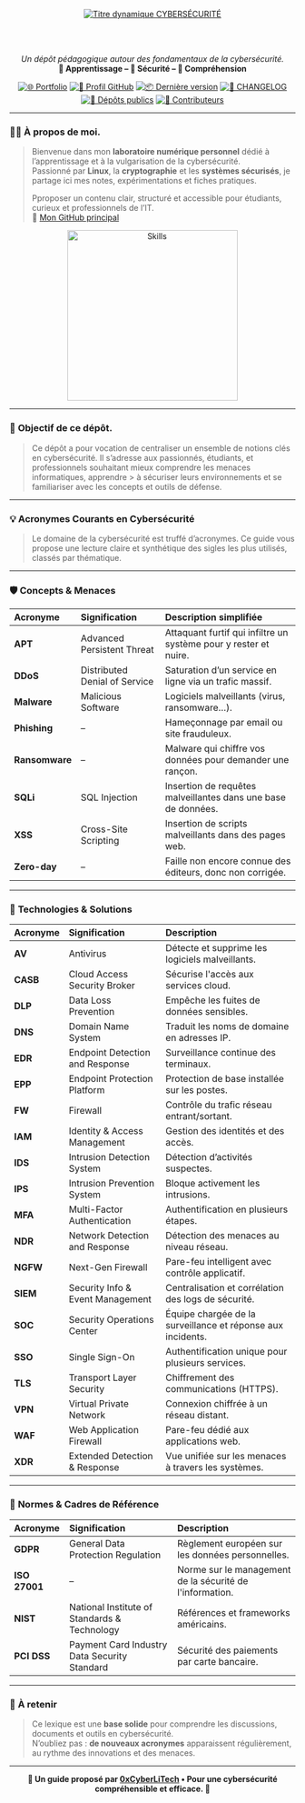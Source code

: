 <div align="center">

  <br></br>
  
  <a href="https://github.com/0xCyberLiTech">
    <img src="https://readme-typing-svg.herokuapp.com?font=JetBrains+Mono&size=50&duration=6000&pause=1000000000&color=FF0048&center=true&vCenter=true&width=1100&lines=%3ECYBERS%C3%89CURIT%C3%89_" alt="Titre dynamique CYBERSÉCURITÉ" />
  </a>
  
  <br></br>

  <p align="center">
    <em>Un dépôt pédagogique autour des fondamentaux de la cybersécurité.</em><br>
    <b>📘 Apprentissage – 🔐 Sécurité – 🧠 Compréhension</b>
  </p>

  [![🌐 Portfolio](https://img.shields.io/badge/Portfolio-0xCyberLiTech-181717?logo=github&style=flat-square)](https://0xcyberlitech.github.io/)
  [![🔗 Profil GitHub](https://img.shields.io/badge/Profil-GitHub-181717?logo=github&style=flat-square)](https://github.com/0xCyberLiTech)
  [![📦 Dernière version](https://img.shields.io/github/v/release/0xCyberLiTech/Cybersecurite?label=version&style=flat-square)](https://github.com/0xCyberLiTech/Cybersecurite/releases/latest)
  [![📄 CHANGELOG](https://img.shields.io/badge/📄%20Changelog-Cybersecurite-blue?style=flat-square)](https://github.com/0xCyberLiTech/Cybersecurite/blob/main/CHANGELOG.md)
  [![📂 Dépôts publics](https://img.shields.io/badge/Dépôts-publics-blue?style=flat-square)](https://github.com/0xCyberLiTech?tab=repositories)
  [![👥 Contributeurs](https://img.shields.io/badge/👥%20Contributeurs-cliquez%20ici-007ec6?style=flat-square)](https://github.com/0xCyberLiTech/Cybersecurite/graphs/contributors)

</div>

---

### 👨‍💻 **À propos de moi.**

> Bienvenue dans mon **laboratoire numérique personnel** dédié à l’apprentissage et à la vulgarisation de la cybersécurité.  
> Passionné par **Linux**, la **cryptographie** et les **systèmes sécurisés**, je partage ici mes notes, expérimentations et fiches pratiques.  
>  
> Pproposer un contenu clair, structuré et accessible pour étudiants, curieux et professionnels de l’IT.  
> 🔗 [Mon GitHub principal](https://github.com/0xCyberLiTech)

<p align="center">
  <a href="https://github.com/0xCyberLiTech" target="_blank" rel="noopener">
    <img src="https://skillicons.dev/icons?i=linux,debian,bash,docker,nginx,git,vim" alt="Skills" alt="Logo techno" width="300">
  </a>
</p>

---

### 🎯 **Objectif de ce dépôt.**

> Ce dépôt a pour vocation de centraliser un ensemble de notions clés en cybersécurité. Il s’adresse aux passionnés, étudiants, et professionnels souhaitant mieux comprendre les menaces informatiques, apprendre  > à sécuriser leurs environnements et se familiariser avec les concepts et outils de défense.

---

### 💡 **Acronymes Courants en Cybersécurité**

> Le domaine de la cybersécurité est truffé d’acronymes. Ce guide vous propose une lecture claire et synthétique des sigles les plus utilisés, classés par thématique.

---

### 🛡️ **Concepts & Menaces**

| Acronyme | Signification | Description simplifiée |
|:--|:--|:--|
| **APT** | Advanced Persistent Threat | Attaquant furtif qui infiltre un système pour y rester et nuire. |
| **DDoS** | Distributed Denial of Service | Saturation d’un service en ligne via un trafic massif. |
| **Malware** | Malicious Software | Logiciels malveillants (virus, ransomware…). |
| **Phishing** | – | Hameçonnage par email ou site frauduleux. |
| **Ransomware** | – | Malware qui chiffre vos données pour demander une rançon. |
| **SQLi** | SQL Injection | Insertion de requêtes malveillantes dans une base de données. |
| **XSS** | Cross-Site Scripting | Insertion de scripts malveillants dans des pages web. |
| **Zero-day** | – | Faille non encore connue des éditeurs, donc non corrigée. |

---

### 🧰 **Technologies & Solutions**

| Acronyme | Signification | Description |
|:--|:--|:--|
| **AV** | Antivirus | Détecte et supprime les logiciels malveillants. |
| **CASB** | Cloud Access Security Broker | Sécurise l'accès aux services cloud. |
| **DLP** | Data Loss Prevention | Empêche les fuites de données sensibles. |
| **DNS** | Domain Name System | Traduit les noms de domaine en adresses IP. |
| **EDR** | Endpoint Detection and Response | Surveillance continue des terminaux. |
| **EPP** | Endpoint Protection Platform | Protection de base installée sur les postes. |
| **FW** | Firewall | Contrôle du trafic réseau entrant/sortant. |
| **IAM** | Identity & Access Management | Gestion des identités et des accès. |
| **IDS** | Intrusion Detection System | Détection d’activités suspectes. |
| **IPS** | Intrusion Prevention System | Bloque activement les intrusions. |
| **MFA** | Multi-Factor Authentication | Authentification en plusieurs étapes. |
| **NDR** | Network Detection and Response | Détection des menaces au niveau réseau. |
| **NGFW** | Next-Gen Firewall | Pare-feu intelligent avec contrôle applicatif. |
| **SIEM** | Security Info & Event Management | Centralisation et corrélation des logs de sécurité. |
| **SOC** | Security Operations Center | Équipe chargée de la surveillance et réponse aux incidents. |
| **SSO** | Single Sign-On | Authentification unique pour plusieurs services. |
| **TLS** | Transport Layer Security | Chiffrement des communications (HTTPS). |
| **VPN** | Virtual Private Network | Connexion chiffrée à un réseau distant. |
| **WAF** | Web Application Firewall | Pare-feu dédié aux applications web. |
| **XDR** | Extended Detection & Response | Vue unifiée sur les menaces à travers les systèmes. |

---

### 📜 **Normes & Cadres de Référence**

| Acronyme | Signification | Description |
|:--|:--|:--|
| **GDPR** | General Data Protection Regulation | Règlement européen sur les données personnelles. |
| **ISO 27001** | – | Norme sur le management de la sécurité de l'information. |
| **NIST** | National Institute of Standards & Technology | Références et frameworks américains. |
| **PCI DSS** | Payment Card Industry Data Security Standard | Sécurité des paiements par carte bancaire. |

---

### 📎 **À retenir**

> Ce lexique est une **base solide** pour comprendre les discussions, documents et outils en cybersécurité.  
> N’oubliez pas : **de nouveaux acronymes** apparaissent régulièrement, au rythme des innovations et des menaces.

---

<p align="center">
  <b>🔐 Un guide proposé par <a href="https://github.com/0xCyberLiTech">0xCyberLiTech</a> • Pour une cybersécurité compréhensible et efficace. 🔐</b>
</p>

